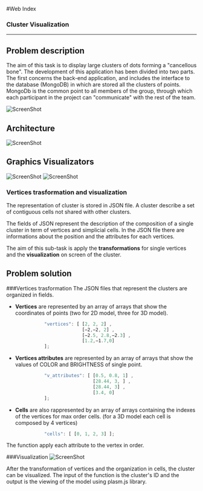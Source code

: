 #Web Index
### Cluster Visualization
- - -
## Problem description
The aim of this task is to display large clusters of dots forming a "cancellous bone". 
The development of this application has been divided into two parts. The first concerns the back-end application, 
and includes the interface to the database (MongoDB) in which are stored all the clusters of points. 
MongoDb is the common point to all members of the group, through which each participant in the project can "communicate" with the rest of the team.

![ScreenShot](https://raw.github.com/cvdlab-bio/webindex/cannaviccio_dev_branch/slide%20final-project/description.png)

## Architecture
![ScreenShot](https://raw.github.com/cvdlab-bio/webindex/cannaviccio_dev_branch/slide%20final-project/Architecture.png)

## Graphics Visualizators
![ScreenShot](https://raw.github.com/cvdlab-bio/webindex/cannaviccio_dev_branch/slide%20final-project/visualizators.jpg) 
![ScreenShot](https://raw.github.com/cvdlab-bio/webindex/cannaviccio_dev_branch/immagini%20final-project/confrontiModel.jpg)

### Vertices trasformation and visualization
The representation of cluster is stored in JSON file.
A cluster describe a set of contiguous cells not shared with other clusters.

The fields of JSON represent the description of the composition of a single cluster in term of vertices and simplicial cells.
In the JSON file there are informations about the position and the attributes for each vertices.

The aim of this sub-task is apply the <b>transformations</b> for single vertices and the <b>visualization</b> on screen of the cluster.

## Problem solution

###Vertices trasformation
The JSON files that represent the clusters are organized in fields. 
- <b>Vertices</b> are represented by an array of arrays that show the coordinates of points (two for 2D model, three for 3D model).

```javascript 
              "vertices": [ [2, 2, 2] , 
                            [−2,−2, 2] , 
                            [−2.5, 2.8,−2.3] , 
                            [1.2,−1.7,0] 
              ];
```
- <b>Vertices attributes</b> are represented by an array of arrays that show the values of COLOR and BRIGHTNESS of single point.

```javascript
              "v_attributes": [ [0.5, 0.8, 1] ,
                                [28.44, 3, ] , 
                                [28.44, 3] , 
                                [3.4, 0] 
              ];             
```
- <b>Cells</b> are also rappresented by an array of arrays containing the indexes of the vertices for max order cells.
  (for a 3D model each cell is composed by 4 vertices)

```javascript
              "cells": [ [0, 1, 2, 3] ];
```

The function apply each attribute to the vertex in order.

###Visualization
![ScreenShot](https://raw.github.com/cvdlab-bio/webindex/cannaviccio_dev_branch/Cannaviccio/image2.png)

After the transformation of vertices and the organization in cells, the cluster can be visualized. The input of the function is the cluster's ID and the output is the viewing of the model using plasm.js library.


